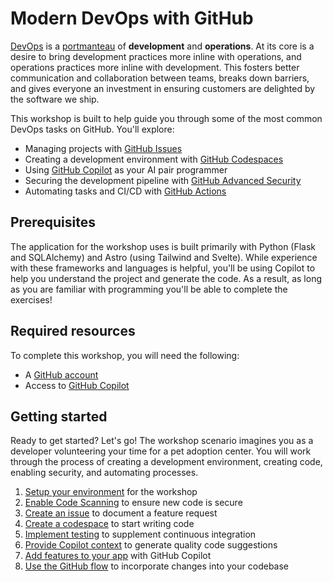 # Modern DevOps with GitHub

[DevOps](https://en.wikipedia.org/wiki/DevOps) is a [portmanteau](https://www.merriam-webster.com/dictionary/portmanteau) of **development** and **operations**. At its core is a desire to bring development practices more inline with operations, and operations practices more inline with development. This fosters better communication and collaboration between teams, breaks down barriers, and gives everyone an investment in ensuring customers are delighted by the software we ship.

This workshop is built to help guide you through some of the most common DevOps tasks on GitHub. You'll explore:

- Managing projects with [GitHub Issues](https://github.com/features/issues)
- Creating a development environment with [GitHub Codespaces](https://github.com/features/codespaces)
- Using [GitHub Copilot](https://github.com/features/copilot) as your AI pair programmer
- Securing the development pipeline with [GitHub Advanced Security](https://github.com/features/security)
- Automating tasks and CI/CD with [GitHub Actions](https://github.com/features/actions)

## Prerequisites

The application for the workshop uses is built primarily with Python (Flask and SQLAlchemy) and Astro (using Tailwind and Svelte). While experience with these frameworks and languages is helpful, you'll be using Copilot to help you understand the project and generate the code. As a result, as long as you are familiar with programming you'll be able to complete the exercises!

## Required resources

To complete this workshop, you will need the following:

- A [GitHub account](https://github.com/join)
- Access to [GitHub Copilot](https://github.com/features/copilot)

## Getting started

Ready to get started? Let's go! The workshop scenario imagines you as a developer volunteering your time for a pet adoption center. You will work through the process of creating a development environment, creating code, enabling security, and automating processes.

1. [Setup your environment](exercises/0-setup.md) for the workshop
2. [Enable Code Scanning](exercises/1-code-scanning.md) to ensure new code is secure
3. [Create an issue](exercises/2-issues.md) to document a feature request
4. [Create a codespace](exercises/3-codespaces.md) to start writing code
5. [Implement testing](exercises/4-testing.md) to supplement continuous integration
6. [Provide Copilot context](exercises/5-context.md) to generate quality code suggestions
7. [Add features to your app](exercises/6-code.md) with GitHub Copilot
8. [Use the GitHub flow](exercises/6-github-flow.md) to incorporate changes into your codebase
